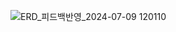 
![ERD_피드백반영_2024-07-09 120110](https://github.com/Griotold/concert-ticketing/assets/101307758/ca61d204-abf3-4736-b8ab-2ae41b05d6ba)
